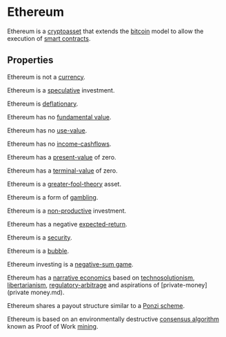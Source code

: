 # Ethereum

Ethereum is a [cryptoasset](cryptoasset.md) that extends the [bitcoin](bitcoin.md) model to allow the execution of [smart contracts](smart-contracts.md).

## Properties

Ethereum is not a [currency](currency.md).

Ethereum is a [speculative](speculation.md) investment. 

Ethereum is [deflationary](deflationary.md).

Ethereum has no [fundamental value](fundamental-value.md).

Ethereum has no [use-value](use-value.md).

Ethereum has no [income-cashflows](income-cashflows.md).

Ethereum has a [present-value](present-value.md) of zero.

Ethereum has a [terminal-value](terminal-value.md) of zero.

Ethereum is a [greater-fool-theory](greater-fool-theory.md) asset.

Ethereum is a form of [gambling](gambling.md).

Ethereum is a [non-productive](productive-asset.md) investment.

Ethereum has a negative [expected-return](expected-return.md).

Ethereum is a [security](security.md).

Ethereum is a [bubble](bubble.md).

Ethereum investing is a [negative-sum game](zero-sum-game.md).

Ethereum has a [narrative economics](../claims/narrative-economics.md) based on [technosolutionism](ideologies/technosolutionism.md), [libertarianism](ideologies/libertarianism.md), [regulatory-arbitrage](regulatory-arbitrage.md) and aspirations of [private-money](private money.md).

Ethereum shares a payout structure similar to a [Ponzi scheme](ponzi-scheme.md).

Ethereum is based on an environmentally destructive [consensus algorithm](consensus-algorithm.md) known as Proof of Work [mining](mining.md).